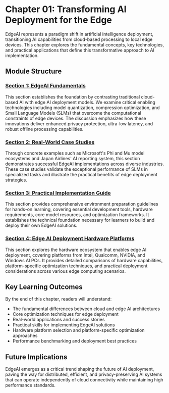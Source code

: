 # Chapter 01: Transforming AI Deployment for the Edge

EdgeAI represents a paradigm shift in artificial intelligence deployment, transitioning AI capabilities from cloud-based processing to local edge devices. This chapter explores the fundamental concepts, key technologies, and practical applications that define this transformative approach to AI implementation.

## Module Structure

### [Section 1: EdgeAI Fundamentals](./01.EdgeAIFundamentals.md)
This section establishes the foundation by contrasting traditional cloud-based AI with edge AI deployment models. We examine critical enabling technologies including model quantization, compression optimization, and Small Language Models (SLMs) that overcome the computational constraints of edge devices. The discussion emphasizes how these innovations deliver enhanced privacy protection, ultra-low latency, and robust offline processing capabilities.

### [Section 2: Real-World Case Studies](./02.RealWorldCaseStudies.md)
Through concrete examples such as Microsoft's Phi and Mu model ecosystems and Japan Airlines' AI reporting system, this section demonstrates successful EdgeAI implementations across diverse industries. These case studies validate the exceptional performance of SLMs in specialized tasks and illustrate the practical benefits of edge deployment strategies.

### [Section 3: Practical Implementation Guide](./03.PracticalImplementationGuide.md)
This section provides comprehensive environment preparation guidelines for hands-on learning, covering essential development tools, hardware requirements, core model resources, and optimization frameworks. It establishes the technical foundation necessary for learners to build and deploy their own EdgeAI solutions.

### [Section 4: Edge AI Deployment Hardware Platforms](./04.EdgeDeployment.md)
This section explores the hardware ecosystem that enables edge AI deployment, covering platforms from Intel, Qualcomm, NVIDIA, and Windows AI PCs. It provides detailed comparisons of hardware capabilities, platform-specific optimization techniques, and practical deployment considerations across various edge computing scenarios.

## Key Learning Outcomes

By the end of this chapter, readers will understand:
- The fundamental differences between cloud and edge AI architectures
- Core optimization techniques for edge deployment
- Real-world applications and success stories
- Practical skills for implementing EdgeAI solutions
- Hardware platform selection and platform-specific optimization approaches
- Performance benchmarking and deployment best practices

## Future Implications

EdgeAI emerges as a critical trend shaping the future of AI deployment, paving the way for distributed, efficient, and privacy-preserving AI systems that can operate independently of cloud connectivity while maintaining high performance standards.